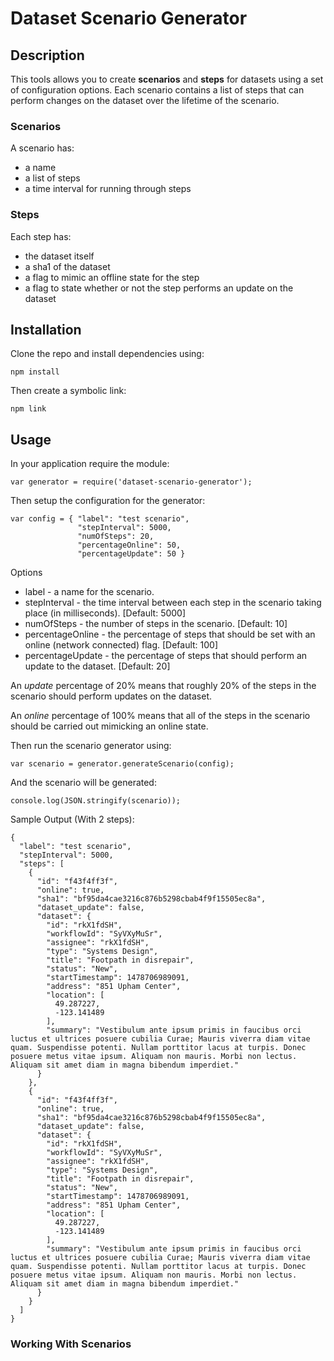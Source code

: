 # Dataset Scenario Generator
## Description
This tools allows you to create **scenarios** and **steps** for datasets using a set of configuration options. Each scenario contains a list of steps that can perform changes on the dataset over the lifetime of the scenario.

### Scenarios
A scenario has:
* a name
* a list of steps
* a time interval for running through steps

### Steps
Each step has:
* the dataset itself
* a sha1 of the dataset
* a flag to mimic an offline state for the step
* a flag to state whether or not the step performs an update on the dataset

## Installation
Clone the repo and install dependencies using:

```
npm install
```

Then create a symbolic link:
```
npm link
```

## Usage
In your application require the module:

```
var generator = require('dataset-scenario-generator');

```

Then setup the configuration for the generator:
```
var config = { "label": "test scenario",
               "stepInterval": 5000,
               "numOfSteps": 20,
               "percentageOnline": 50,
               "percentageUpdate": 50 }
```
Options
* label - a name for the scenario.
* stepInterval - the time interval between each step in the scenario taking place (in milliseconds). [Default: 5000]
* numOfSteps - the number of steps in the scenario. [Default: 10]
* percentageOnline - the percentage of steps that should be set with an online (network connected) flag. [Default: 100]
* percentageUpdate - the percentage of steps that should perform an update to the dataset. [Default: 20]

An *update* percentage of 20% means that roughly 20% of the steps in the scenario should perform updates on the dataset.

An *online* percentage of 100% means that all of the steps in the scenario should be carried out mimicking an online state.

Then run the scenario generator using:

```
var scenario = generator.generateScenario(config);
```

And the scenario will be generated:

```
console.log(JSON.stringify(scenario));
```

Sample Output (With 2 steps):

```
{
  "label": "test scenario",
  "stepInterval": 5000,
  "steps": [
    {
      "id": "f43f4ff3f",
      "online": true,
      "sha1": "bf95da4cae3216c876b5298cbab4f9f15505ec8a",
      "dataset_update": false,
      "dataset": {
        "id": "rkX1fdSH",
        "workflowId": "SyVXyMuSr",
        "assignee": "rkX1fdSH",
        "type": "Systems Design",
        "title": "Footpath in disrepair",
        "status": "New",
        "startTimestamp": 1478706989091,
        "address": "851 Upham Center",
        "location": [
          49.287227,
          -123.141489
        ],
        "summary": "Vestibulum ante ipsum primis in faucibus orci luctus et ultrices posuere cubilia Curae; Mauris viverra diam vitae quam. Suspendisse potenti. Nullam porttitor lacus at turpis. Donec posuere metus vitae ipsum. Aliquam non mauris. Morbi non lectus. Aliquam sit amet diam in magna bibendum imperdiet."
      }
    },
    {
      "id": "f43f4ff3f",
      "online": true,
      "sha1": "bf95da4cae3216c876b5298cbab4f9f15505ec8a",
      "dataset_update": false,
      "dataset": {
        "id": "rkX1fdSH",
        "workflowId": "SyVXyMuSr",
        "assignee": "rkX1fdSH",
        "type": "Systems Design",
        "title": "Footpath in disrepair",
        "status": "New",
        "startTimestamp": 1478706989091,
        "address": "851 Upham Center",
        "location": [
          49.287227,
          -123.141489
        ],
        "summary": "Vestibulum ante ipsum primis in faucibus orci luctus et ultrices posuere cubilia Curae; Mauris viverra diam vitae quam. Suspendisse potenti. Nullam porttitor lacus at turpis. Donec posuere metus vitae ipsum. Aliquam non mauris. Morbi non lectus. Aliquam sit amet diam in magna bibendum imperdiet."
      }
    }
  ]
}
```

### Working With Scenarios
